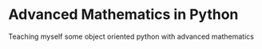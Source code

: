 # Advanced Mathematics in Python

Teaching myself some object oriented python with advanced mathematics 
